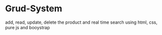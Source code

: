 # Grud-System
 add, read, update, delete the product and real time search using html, css, pure js and booystrap

